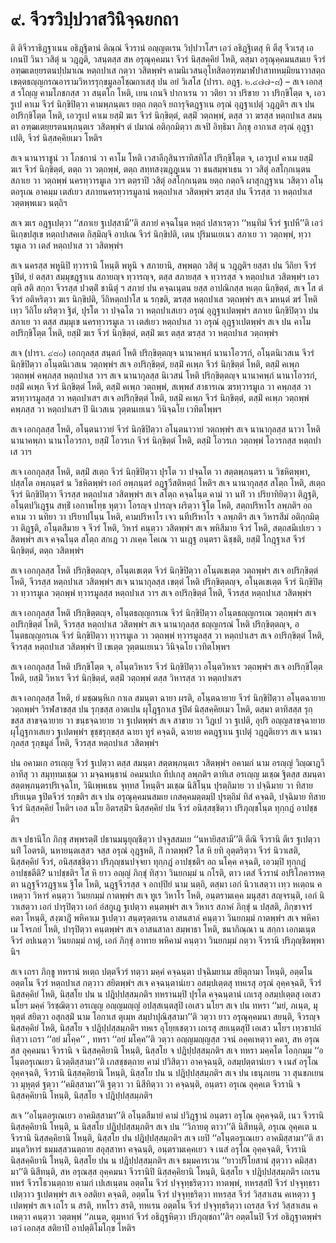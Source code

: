 <h1>๙. จีวรวิปฺปวาสวินิจฺฉยกถา</h1>
<p> ติ  ติจีวราธิฎฺฐาเนน อธิฎฺฐิตานํ ติณฺณํ จีวรานํ อญฺญตเรน วิปฺปวาโสฯ เอวํ อธิฎฺฐิเตสุ หิ ตีสุ จีวเรสุ เอเกนปิ วินา วสิตุํ น วฎฺฎติ, วสนฺตสฺส สห อรุณุคฺคมนา จีวรํ นิสฺสคฺคิยํ  โหติ, ตสฺมา อรุณุคฺคมนสมเย จีวรํ อฑฺฒเตยฺยรตนปฺปมาเณ หตฺถปาเส กตฺวา วสิตพฺพํฯ คามนิเวสนอุโทสิตอฑฺฑมาฬปาสาทหมฺมิยนาวาสตฺถเขตฺตธญฺญกรณอารามวิหารรุกฺขมูลอโชฺฌกาเสสุ ปน อยํ วิเสโส (ปารา. อฎฺฐ. ๒.๔๗๗-๘) – สเจ เอกสฺส รโญฺญ คามโภชกสฺส วา สนฺตโก  โหติ, เยน เกนจิ ปากาเรน วา วติยา วา ปริขาย วา ปริกฺขิโตฺต จ, เอวรูเป คาเม จีวรํ นิกฺขิปิตฺวา คามพฺภนฺตเร ยตฺถ กตฺถจิ ยถารุจิตฎฺฐาเน อรุณํ อุฎฺฐาเปตุํ วฎฺฎติฯ สเจ ปน อปริกฺขิโตฺต โหติ, เอวรูเป คาเม ยสฺมิํ ฆเร จีวรํ นิกฺขิตฺตํ, ตสฺมิํ วตฺถพฺพํ, ตสฺส วา ฆรสฺส หตฺถปาเส สมนฺตา อฑฺฒเตยฺยรตนพฺภนฺตเร วสิตพฺพํฯ ตํ ปมาณํ อติกฺกมิตฺวา สเจปิ อิทฺธิมา ภิกฺขุ อากาเส อรุณํ อุฎฺฐาเปติ, จีวรํ นิสฺสคฺคิยเมว โหติฯ</p>


<p>สเจ นานาราชูนํ วา โภชกานํ วา คาโม โหติ เวสาลีกุสินาราทิสทิโส ปริกฺขิโตฺต จ, เอวรูเป คาเม ยสฺมิํ ฆเร จีวรํ นิกฺขิตฺตํ, ตตฺถ วา วตฺถพฺพํ, ตตฺถ สทฺทสงฺฆฎฺฎเนน วา ชนสมฺพาเธน วา วสิตุํ อสโกฺกเนฺตน สภาเย วา วตฺถพฺพํ นครทฺวารมูเล วาฯ ตตฺราปิ วสิตุํ อสโกฺกเนฺตน ยตฺถ กตฺถจิ ผาสุกฎฺฐาเน วสิตฺวา อโนฺตอรุเณ อาคมฺม เตสํเยว สภายนครทฺวารมูลานํ หตฺถปาเส วสิตพฺพํฯ ฆรสฺส ปน จีวรสฺส วา หตฺถปาเส วตฺตพฺพเมว นตฺถิฯ</p>


<p>สเจ ฆเร อฎฺฐเปตฺวา ‘‘สภาเย ฐเปสฺสามี’’ติ สภายํ คจฺฉโนฺต หตฺถํ ปสาเรตฺวา ‘‘หนฺทิมํ จีวรํ ฐเปหี’’ติ เอวํ นิเกฺขปสุเข หตฺถปาสคเต กิสฺมิญฺจิ อาปเณ จีวรํ นิกฺขิปติ, เตน ปุริมนเยเนว สภาเย วา วตฺถพฺพํ, ทฺวารมูเล วา เตสํ หตฺถปาเส วา วสิตพฺพํฯ</p>


<p>สเจ นครสฺส พหูนิปิ ทฺวารานิ โหนฺติ พหูนิ จ สภายานิ, สพฺพตฺถ วสิตุํ น วฎฺฎติฯ ยสฺสา ปน วีถิยา จีวรํ ฐปิตํ, ยํ ตสฺสา สมฺมุขฎฺฐาเน สภายญฺจ ทฺวารญฺจ, ตสฺส สภายสฺส จ ทฺวารสฺส จ หตฺถปาเส วสิตพฺพํฯ เอวญฺหิ สติ สกฺกา จีวรสฺส ปวตฺติํ ชานิตุํ ฯ สภายํ ปน คจฺฉเนฺตน ยสฺส อาปณิกสฺส หเตฺถ นิกฺขิตฺตํ, สเจ โส ตํ จีวรํ อติหริตฺวา ฆเร นิกฺขิปติ, วีถิหตฺถปาโส น รกฺขติ, ฆรสฺส หตฺถปาเส  วตฺถพฺพํฯ สเจ มหนฺตํ ฆรํ โหติ เทฺว วีถิโย ผริตฺวา ฐิตํ, ปุรโต วา ปจฺฉโต วา หตฺถปาเสเยว อรุณํ อุฎฺฐาเปตพฺพํฯ สภาเย นิกฺขิปิตฺวา ปน สภาเย วา ตสฺส สมฺมุเข นครทฺวารมูเล วา เตสํเยว หตฺถปาเส วา อรุณํ อุฎฺฐาเปตพฺพํฯ สเจ ปน คาโม อปริกฺขิโตฺต โหติ, ยสฺมิํ ฆเร จีวรํ นิกฺขิตฺตํ, ตสฺมิํ ฆเร ตสฺส ฆรสฺส วา หตฺถปาเส วตฺถพฺพํฯ</p>


<p>สเจ (ปารา. ๔๘๐) เอกกุลสฺส สนฺตกํ  โหติ ปริกฺขิตฺตญฺจ นานาคพฺภํ นานาโอวรกํ, อโนฺตนิเวสเน จีวรํ นิกฺขิปิตฺวา อโนฺตนิเวสเน วตฺถพฺพํฯ สเจ อปริกฺขิตฺตํ, ยสฺมิํ คเพฺภ จีวรํ นิกฺขิตฺตํ โหติ, ตสฺมิํ คเพฺภ วตฺถพฺพํ คพฺภสฺส หตฺถปาเส วาฯ สเจ นานากุลสฺส นิเวสนํ โหติ ปริกฺขิตฺตญฺจ นานาคพฺภํ นานาโอวรกํ, ยสฺมิํ คเพฺภ จีวรํ นิกฺขิตฺตํ โหติ, ตสฺมิํ คเพฺภ วตฺถพฺพํ, สเพฺพสํ สาธารเณ ฆรทฺวารมูเล วา คพฺภสฺส วา ฆรทฺวารมูลสฺส วา หตฺถปาเสฯ สเจ อปริกฺขิตฺตํ โหติ, ยสฺมิํ คเพฺภ จีวรํ นิกฺขิตฺตํ, ตสฺมิํ คเพฺภ วตฺถพฺพํ คพฺภสฺส วา หตฺถปาเสฯ ปิ นิเวสเน วุตฺตนเยเนว วินิจฺฉโย เวทิตโพฺพฯ</p>


<p>สเจ เอกกุลสฺส  โหติ, อโนฺตนาวายํ จีวรํ นิกฺขิปิตฺวา อโนฺตนาวายํ วตฺถพฺพํฯ สเจ นานากุลสฺส นาวา โหติ นานาคพฺภา นานาโอวรกา, ยสฺมิํ โอวรเก จีวรํ นิกฺขิตฺตํ โหติ, ตสฺมิํ โอวรเก วตฺถพฺพํ โอวรกสฺส หตฺถปาเส วาฯ</p>


<p>สเจ เอกกุลสฺส  โหติ, ตสฺมิํ สเตฺถ จีวรํ นิกฺขิปิตฺวา ปุรโต วา ปจฺฉโต วา สตฺตพฺภนฺตรา น วิชหิตพฺพา, ปสฺสโต อพฺภนฺตรํ น วิชหิตพฺพํฯ เอกํ อพฺภนฺตรํ อฎฺฐวีสติหตฺถํ โหติฯ สเจ นานากุลสฺส สโตฺถ โหติ, สเตฺถ จีวรํ นิกฺขิปิตฺวา จีวรสฺส หตฺถปาเส วสิตพฺพํฯ สเจ สโตฺถ คจฺฉโนฺต คามํ วา นทิํ วา ปริยาทิยิตฺวา ติฎฺฐติ, อโนฺตปวิเฎฺฐน สทฺธิํ เอกาพโทฺธ หุตฺวา โอรญฺจ ปารญฺจ ผริตฺวา ฐิโต โหติ, สตฺถปริหาโร ลพฺภติฯ อถ คาเม วา นทิยา วา ปริยาปโนฺน โหติ, คามปริหาโร เจว นทีปริหาโร จ ลพฺภติฯ สเจ วิหารสีมํ อติกฺกมิตฺวา ติฎฺฐติ, อโนฺตสีมาย จ จีวรํ โหติ, วิหารํ คนฺตฺวา  วสิตพฺพํฯ สเจ พหิสีมาย จีวรํ โหติ, สตฺถสมีเปเยว วสิตพฺพํฯ สเจ คจฺฉโนฺต สโตฺถ สกเฎ วา ภเคฺค โคเณ วา นเฎฺฐ อนฺตรา ฉิชฺชติ, ยสฺมิํ โกฎฺฐาเส จีวรํ นิกฺขิตฺตํ, ตตฺถ วสิตพฺพํฯ</p>


<p>สเจ  เอกกุลสฺส  โหติ ปริกฺขิตฺตญฺจ, อโนฺตเขเตฺต จีวรํ นิกฺขิปิตฺวา อโนฺตเขเตฺต วตฺถพฺพํฯ สเจ อปริกฺขิตฺตํ โหติ, จีวรสฺส หตฺถปาเส วสิตพฺพํฯ สเจ นานากุลสฺส เขตฺตํ โหติ ปริกฺขิตฺตญฺจ, อโนฺตเขเตฺต จีวรํ นิกฺขิปิตฺวา ทฺวารมูเล วตฺถพฺพํ ทฺวารมูลสฺส หตฺถปาเส วาฯ สเจ อปริกฺขิตฺตํ โหติ, จีวรสฺส หตฺถปาเส วสิตพฺพํฯ</p>


<p>สเจ เอกกุลสฺส  โหติ ปริกฺขิตฺตญฺจ, อโนฺตธญฺญกรเณ จีวรํ นิกฺขิปิตฺวา อโนฺตธญฺญกรเณ วตฺถพฺพํฯ สเจ อปริกฺขิตฺตํ โหติ, จีวรสฺส หตฺถปาเส วสิตพฺพํฯ สเจ นานากุลสฺส ธญฺญกรณํ โหติ ปริกฺขิตฺตญฺจ, อโนฺตธญฺญกรเณ จีวรํ นิกฺขิปิตฺวา ทฺวารมูเล วา วตฺถพฺพํ ทฺวารมูลสฺส วา หตฺถปาเสฯ สเจ อปริกฺขิตฺตํ โหติ, จีวรสฺส หตฺถปาเส วสิตพฺพํฯ ปิ เขเตฺต วุตฺตนเยเนว วินิจฺฉโย เวทิตโพฺพฯ</p>


<p>สเจ เอกกุลสฺส  โหติ ปริกฺขิโตฺต จ, อโนฺตวิหาเร จีวรํ นิกฺขิปิตฺวา อโนฺตวิหาเร วตฺถพฺพํฯ สเจ อปริกฺขิโตฺต โหติ, ยสฺมิํ วิหาเร จีวรํ นิกฺขิตฺตํ, ตสฺมิํ วตฺถพฺพํ ตสฺส วิหารสฺส วา หตฺถปาเสฯ</p>


<p>สเจ เอกกุลสฺส  โหติ, ยํ มชฺฌนฺหิเก กาเล สมนฺตา ฉายา ผรติ, อโนฺตฉายาย จีวรํ นิกฺขิปิตฺวา อโนฺตฉายาย วตฺถพฺพํฯ วิรฬสาขสฺส ปน รุกฺขสฺส อาตเปน ผุโฎฺฐกาเส ฐปิตํ นิสฺสคฺคิยเมว โหติ, ตสฺมา ตาทิสสฺส รุกฺขสฺส สาขจฺฉายาย วา ขนฺธจฺฉายาย วา ฐเปตพฺพํฯ สเจ สาขาย วา วิฎเป วา ฐเปติ, อุปริ อญฺญสาขจฺฉายาย ผุโฎฺฐกาเสเยว ฐเปตพฺพํฯ ขุชฺชรุกฺขสฺส ฉายา ทูรํ คจฺฉติ, ฉายาย คตฎฺฐาเน ฐเปตุํ วฎฺฎติเยวฯ สเจ นานากุลสฺส รุกฺขมูลํ โหติ, จีวรสฺส หตฺถปาเส วสิตพฺพํฯ</p>


<p> ปน อคามเก อรเญฺญ จีวรํ ฐเปตฺวา ตสฺส สมนฺตา สตฺตพฺภนฺตเร วสิตพฺพํฯ อคามกํ นาม อรญฺญํ วิญฺฌาฎวีอาทีสุ วา สมุทฺทมเชฺฌ วา มจฺฉพนฺธานํ อคมนปเถ ทีปเกสุ ลพฺภติฯ ตาทิเส อรเญฺญ มเชฺฌ  ฐิตสฺส สมนฺตา สตฺตพฺภนฺตรปริเจฺฉโท, วินิเพฺพเธน จุทฺทส โหนฺติฯ มเชฺฌ นิสิโนฺน ปุรตฺถิมาย วา ปจฺฉิมาย วา ทิสาย ปริยเนฺต ฐปิตจีวรํ รกฺขติฯ สเจ ปน อรุณุคฺคมนสมเย เกสคฺคมตฺตมฺปิ ปุรตฺถิมํ ทิสํ คจฺฉติ, ปจฺฉิมาย ทิสาย จีวรํ นิสฺสคฺคิยํ โหติฯ เอส นโย อิตรสฺมิํฯ นิสฺสคฺคิยํ ปน จีวรํ อนิสฺสชฺชิตฺวา ปริภุญฺชโนฺต ทุกฺกฎํ อาปชฺชติฯ</p>


<p> สเจ  ปธานิโก ภิกฺขุ สพฺพรตฺติํ ปธานมนุยุญฺชิตฺวา ปจฺจูสสมเย ‘‘นหายิสฺสามี’’ติ ตีณิ จีวรานิ ตีเร ฐเปตฺวา นทิํ โอตรติ, นหายนฺตเสฺสว จสฺส อรุณํ อุฎฺฐหติ, กิํ กาตพฺพํ? โส หิ ยทิ อุตฺตริตฺวา จีวรํ นิวาเสติ, นิสฺสคฺคิยํ จีวรํ, อนิสฺสชฺชิตฺวา ปริภุญฺชนปจฺจยา ทุกฺกฎํ อาปชฺชติฯ อถ นโคฺค คจฺฉติ, เอวมฺปิ ทุกฺกฎํ อาปชฺชตีติ? นาปชฺชติฯ โส หิ ยาว อญฺญํ ภิกฺขุํ ทิสฺวา วินยกมฺมํ น กโรติ, ตาว เตสํ จีวรานํ อปริโภคารหตฺตา นฎฺฐจีวรฎฺฐาเน ฐิโต โหติ, นฎฺฐจีวรสฺส จ อกปฺปิยํ นาม นตฺถิ, ตสฺมา เอกํ นิวาเสตฺวา เทฺว หเตฺถน คเหตฺวา วิหารํ คนฺตฺวา วินยกมฺมํ กาตพฺพํฯ สเจ ทูเร วิหาโร โหติ, อนฺตรามเคฺค มนุสฺสา สญฺจรนฺติ, เอกํ นิวาเสตฺวา เอกํ ปารุปิตฺวา เอกํ อํสกูเฎ ฐเปตฺวา คนฺตพฺพํฯ สเจ วิหาเร สภาคํ ภิกฺขุํ น ปสฺสติ, ภิกฺขาจารํ คตา โหนฺติ, สงฺฆาฎิํ พหิคาเม ฐเปตฺวา สนฺตรุตฺตเรน อาสนสาลํ คนฺตฺวา วินยกมฺมํ กาตพฺพํฯ สเจ พหิคาเม โจรภยํ โหติ, ปารุปิตฺวา คนฺตพฺพํฯ สเจ อาสนสาลา สมฺพาธา โหติ, ชนากิณฺณา น สกฺกา เอกมเนฺต จีวรํ อปเนตฺวา วินยกมฺมํ กาตุํ, เอกํ ภิกฺขุํ อาทาย พหิคามํ คนฺตฺวา วินยกมฺมํ กตฺวา จีวรานิ ปริภุญฺชิตพฺพานิฯ</p>


<p>สเจ เถรา ภิกฺขู ทหรานํ หเตฺถ ปตฺตจีวรํ ทตฺวา มคฺคํ คจฺฉนฺตา ปจฺฉิมยาเม สยิตุกามา โหนฺติ, อตฺตโน อตฺตโน จีวรํ หตฺถปาเส กตฺวาว สยิตพฺพํฯ สเจ คจฺฉนฺตานํเยว อสมฺปเตฺตสุ ทหเรสุ อรุณํ อุคฺคจฺฉติ, จีวรํ นิสฺสคฺคิยํ โหติ, นิสฺสโย ปน น ปฎิปฺปสฺสมฺภติฯ ทหรานมฺปิ ปุรโต คจฺฉนฺตานํ เถเรสุ อสมฺปเตฺตสุ เอเสว นโยฯ มคฺคํ วิรชฺฌิตฺวา อรเญฺญ อญฺญมญฺญํ อปสฺสเนฺตสุปิ เอเสว นโยฯ สเจ ปน ทหรา ‘‘มยํ, ภเนฺต, มุหุตฺตํ สยิตฺวา อสุกสฺมิํ นาม โอกาเส ตุเมฺห สมฺปาปุณิสฺสามา’’ติ วตฺวา ยาว อรุณุคฺคมนา สยนฺติ, จีวรญฺจ นิสฺสคฺคิยํ โหติ, นิสฺสโย จ ปฎิปฺปสฺสมฺภติฯ ทหเร อุโยฺยเชตฺวา เถเรสุ สยเนฺตสุปิ เอเสว นโยฯ เทฺวธาปถํ ทิสฺวา เถรา ‘‘อยํ มโคฺค’’ , ทหรา ‘‘อยํ มโคฺค’’ติ วตฺวา อญฺญมญฺญสฺส วจนํ อคฺคเหตฺวา คตา, สห อรุณสฺส อุคฺคมนา จีวรานิ จ นิสฺสคฺคิยานิ โหนฺติ, นิสฺสโย จ ปฎิปฺปสฺสมฺภติฯ สเจ ทหรา มคฺคโต โอกฺกมฺม ‘‘อโนฺตอรุเณเยว นิวตฺติสฺสามา’’ติ เภสชฺชตฺถาย คามํ ปวิสิตฺวา อาคจฺฉนฺติ, อสมฺปตฺตานํเยว จ เนสํ อรุโณ อุคฺคจฺฉติ, จีวรานิ นิสฺสคฺคิยานิ โหนฺติ, นิสฺสโย ปน น ปฎิปฺปสฺสมฺภติฯ สเจ ปน เธนุภเยน วา สุนขภเยน วา มุหุตฺตํ ฐตฺวา ‘‘คมิสฺสามา’’ติ ฐตฺวา วา นิสีทิตฺวา วา คจฺฉนฺติ, อนฺตรา อรุเณ อุคฺคเต จีวรานิ จ นิสฺสคฺคิยานิ โหนฺติ, นิสฺสโย จ ปฎิปฺปสฺสมฺภติฯ</p>


<p>สเจ  ‘‘อโนฺตอรุเณเยว อาคมิสฺสามา’’ติ อโนฺตสีมายํ คามํ ปวิฎฺฐานํ อนฺตรา อรุโณ อุคฺคจฺฉติ, เนว จีวรานิ นิสฺสคฺคิยานิ โหนฺติ, น นิสฺสโย ปฎิปฺปสฺสมฺภติฯ สเจ ปน ‘‘วิภายตุ ตาวา’’ติ นิสีทนฺติ, อรุเณ อุคฺคเต น จีวรานิ นิสฺสคฺคิยานิ โหนฺติ, นิสฺสโย ปน ปฎิปฺปสฺสมฺภติฯ สเจ เยปิ ‘‘อโนฺตอรุเณเยว อาคมิสฺสามา’’ติ สามนฺตวิหารํ ธมฺมสฺสวนตฺถาย สอุสฺสาหา คจฺฉนฺติ, อนฺตรามเคฺคเยว จ เนสํ อรุโณ อุคฺคจฺฉติ, จีวรานิ นิสฺสคฺคิยานิ โหนฺติ, นิสฺสโย ปน น ปฎิปฺปสฺสมฺภติฯ สเจ ธมฺมคารเวน ‘‘ยาวปริโยสานํ สุตฺวาว คมิสฺสามา’’ติ นิสีทนฺติ, สห อรุณสฺส อุคฺคมนา จีวรานิปิ นิสฺสคฺคิยานิ โหนฺติ, นิสฺสโย จ ปฎิปฺปสฺสมฺภติฯ เถเรน ทหรํ จีวรโธวนตฺถาย คามกํ เปเสเนฺตน อตฺตโน จีวรํ ปจฺจุทฺธริตฺวาว ทาตพฺพํ, ทหรสฺสปิ จีวรํ ปจฺจุทฺธราเปตฺวาว ฐเปตพฺพํฯ สเจ อสติยา คจฺฉติ, อตฺตโน จีวรํ ปจฺจุทฺธริตฺวา ทหรสฺส จีวรํ วิสฺสาเสน คเหตฺวา ฐเปตพฺพํฯ สเจ เถโร น สรติ, ทหโรว สรติ, ทหเรน อตฺตโน จีวรํ ปจฺจุทฺธริตฺวา เถรสฺส จีวรํ วิสฺสาเสน คเหตฺวา คนฺตฺวา วตฺตพฺพํ ‘‘ภเนฺต, ตุมฺหากํ จีวรํ อธิฎฺฐหิตฺวา ปริภุญฺชถา’’ติฯ อตฺตโนปิ จีวรํ อธิฎฺฐาตพฺพํฯ เอวํ เอกสฺส สติยาปิ อาปตฺติโมโกฺข โหติฯ</p>

</p>

</p>





